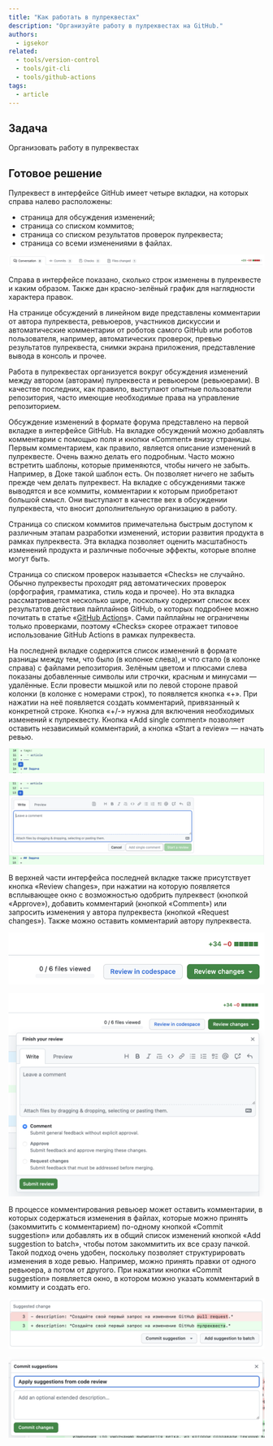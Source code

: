 ```yaml
---
title: "Как работать в пулреквестах"
description: "Организуйте работу в пулреквестах на GitHub."
authors:
  - igsekor
related:
  - tools/version-control
  - tools/git-cli
  - tools/github-actions
tags:
  - article
---
```


## Задача

Организовать работу в пулреквестах

## Готовое решение

Пулреквест в интерфейсе GitHub имеет четыре вкладки, на которых справа налево расположены:

- страница для обсуждения изменений;
- страница со списком коммитов;
- страница со списком результатов проверок пулреквеста;
- страница со всеми изменениями в файлах.

![](images/pull-request-tabs.png)

Справа в интерфейсе показано, сколько строк изменены в пулреквесте и каким образом. Также дан красно-зелёный график для наглядности характера правок.

На странице обсуждений в линейном виде представлены комментарии от автора пулреквеста, ревьюеров, участников дискуссии и автоматические комментарии от роботов самого GitHub или роботов пользователя, например, автоматических проверок, превью результатов пулреквеста, снимки экрана приложения, представление вывода в консоль и прочее.

Работа в пулреквестах организуется вокруг обсуждения изменений между автором (авторами) пулреквеста и ревьюером (ревьюерами). В качестве последних, как правило, выступают опытные пользователи репозитория, часто имеющие необходимые права на управление репозиторием.

Обсуждение изменений в формате форума представлено на первой вкладке в интерфейсе GitHub. На вкладке обсуждений можно добавлять комментарии с помощью поля и кнопки «Comment» внизу страницы. Первым комментарием, как правило, является описание изменений в пулреквесте. Очень важно делать его подробным. Часто можно встретить шаблоны, которые применяются, чтобы ничего не забыть. Например, в Доке такой шаблон есть. Он позволяет ничего не забыть прежде чем делать пулреквест. На вкладке с обсуждениями также выводятся и все коммиты, комментарии к которым приобретают большой смысл. Они выступают в качестве вех в обсуждении пулреквеста, что вносит дополнительную организацию в работу.

Страница со списком коммитов примечательна быстрым доступом к различным этапам разработки изменений, истории развития продукта в рамках пулреквеста. Эта вкладка позволяет оценить масштабность изменений продукта и различные побочные эффекты, которые вполне могут быть.

Страница со списком проверок называется «Checks» не случайно. Обычно пулреквесты проходят ряд автоматических проверок (орфография, грамматика, стиль кода и прочее). Но эта вкладка рассматривается несколько шире, поскольку содержит список всех результатов действия пайплайнов GitHub, о которых подробнее можно почитать в статье «[GitHub Actions](/tools/github-actions/ "Собираем пример CI/CD пайплайна в Github")». Сами пайплайны не ограничены только проверками, поэтому «Checks» скорее отражает типовое использование GitHub Actions в рамках пулреквеста.

На последней вкладке содержится список изменений в формате разницы между тем, что было (в колонке слева), и что стало (в колонке справа) с файлами репозитория. Зелёным цветом и плюсами слева показаны добавленные символы или строчки, красным и минусами — удалённые. Если провести мышкой или по левой стороне правой колонки (в колонке с номерами строк), то появляется кнопка «+». При нажатии на неё появляется создать комментарий, привязанный к конкретной строке. Кнопка «+/-» нужна для включения необходимых изменений к пулреквесту. Кнопка «Add single comment» позволяет оставить независимый комментарий, а кнопка «Start a review» — начать ревью.

![](images/add-a-comment.png)

![](images/write-a-comment.png)

В верхней части интерфейса последней вкладке также присутствует кнопка «Review changes», при нажатии на которую появляется всплывающее окно с возможностью одобрить пулреквест (кнопкой «Approve»), добавить комментарий (кнопкой «Comment») или запросить изменения у автора пулреквеста (кнопкой «Request changes»). Также можно оставить комментарий автору пулреквеста.

![](images/add-review-of-changes.png)

![](images/finish-review-of-changes.png)

В процессе комментирования ревьюер может оставить комментарии, в которых содержаться изменения в файлах, которые можно принять (закоммитить с комментарием) по-одному кнопкой «Commit suggestion» или добавлять их в общий список изменений кнопкой «Add suggestion to batch», чтобы потом закоммитить их все сразу пачкой. Такой подход очень удобен, поскольку позволяет структурировать изменения в ходе ревью. Например, можно принять правки от одного ревьюера, а потом от другого. При нажатии кнопки «Commit suggestion» появляется окно, в котором можно указать комментарий в коммиту и создать его.

![](images/add-suggestions.png)

![](images/commit-changes.png)
